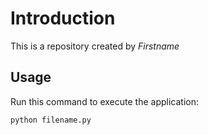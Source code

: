 # Introduction


This is a repository created by *Firstname*


## Usage


Run this command to execute the application:


`python filename.py`

 

```

